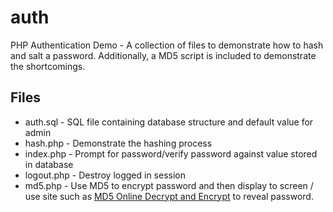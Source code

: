 # auth
PHP Authentication Demo - A collection of files to demonstrate how to hash and salt a password. Additionally, a MD5 script is included to demonstrate the shortcomings.

## Files
- auth.sql - SQL file containing database structure and default value for admin
- hash.php - Demonstrate the hashing process
- index.php - Prompt for password/verify password against value stored in database
- logout.php - Destroy logged in session
- md5.php - Use MD5 to encrypt password and then display to screen / use site such as [MD5 Online Decrypt and Encrypt](https://md5decrypt.net/en/) to reveal password.
